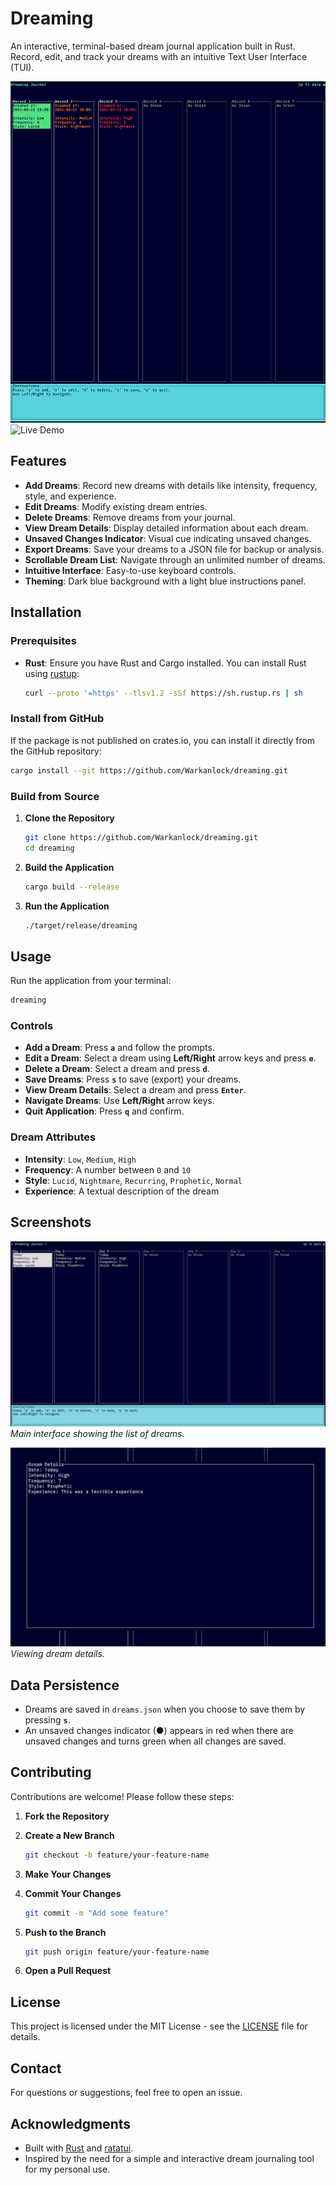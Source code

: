 # Dreaming

An interactive, terminal-based dream journal application built in Rust. Record, edit, and track your dreams with an intuitive Text User Interface (TUI).

![Dreaming TUI Screenshot](screenshots/demo.png)
![Live Demo](https://github.com/user-attachments/assets/f4036e32-ca2c-4faa-9291-747c379a895c)

## Features

- **Add Dreams**: Record new dreams with details like intensity, frequency, style, and experience.
- **Edit Dreams**: Modify existing dream entries.
- **Delete Dreams**: Remove dreams from your journal.
- **View Dream Details**: Display detailed information about each dream.
- **Unsaved Changes Indicator**: Visual cue indicating unsaved changes.
- **Export Dreams**: Save your dreams to a JSON file for backup or analysis.
- **Scrollable Dream List**: Navigate through an unlimited number of dreams.
- **Intuitive Interface**: Easy-to-use keyboard controls.
- **Theming**: Dark blue background with a light blue instructions panel.

## Installation

### Prerequisites

- **Rust**: Ensure you have Rust and Cargo installed. You can install Rust using [rustup](https://www.rust-lang.org/tools/install):

  ```bash
  curl --proto '=https' --tlsv1.2 -sSf https://sh.rustup.rs | sh
  ```

### Install from GitHub

If the package is not published on crates.io, you can install it directly from the GitHub repository:

```bash
cargo install --git https://github.com/Warkanlock/dreaming.git
```

### Build from Source

1. **Clone the Repository**

   ```bash
   git clone https://github.com/Warkanlock/dreaming.git
   cd dreaming
   ```

2. **Build the Application**

   ```bash
   cargo build --release
   ```

3. **Run the Application**

   ```bash
   ./target/release/dreaming
   ```

## Usage

Run the application from your terminal:

```bash
dreaming
```

### Controls

- **Add a Dream**: Press **`a`** and follow the prompts.
- **Edit a Dream**: Select a dream using **Left/Right** arrow keys and press **`e`**.
- **Delete a Dream**: Select a dream and press **`d`**.
- **Save Dreams**: Press **`s`** to save (export) your dreams.
- **View Dream Details**: Select a dream and press **`Enter`**.
- **Navigate Dreams**: Use **Left/Right** arrow keys.
- **Quit Application**: Press **`q`** and confirm.

### Dream Attributes

- **Intensity**: `Low`, `Medium`, `High`
- **Frequency**: A number between `0` and `10`
- **Style**: `Lucid`, `Nightmare`, `Recurring`, `Prophetic`, `Normal`
- **Experience**: A textual description of the dream

## Screenshots

![Main Screen](screenshots/main_screen.png)
*Main interface showing the list of dreams.*

![View Dream](screenshots/view_dream.png)
*Viewing dream details.*

## Data Persistence

- Dreams are saved in `dreams.json` when you choose to save them by pressing **`s`**.
- An unsaved changes indicator (●) appears in red when there are unsaved changes and turns green when all changes are saved.

## Contributing

Contributions are welcome! Please follow these steps:

1. **Fork the Repository**
2. **Create a New Branch**

   ```bash
   git checkout -b feature/your-feature-name
   ```

3. **Make Your Changes**
4. **Commit Your Changes**

   ```bash
   git commit -m "Add some feature"
   ```

5. **Push to the Branch**

   ```bash
   git push origin feature/your-feature-name
   ```

6. **Open a Pull Request**

## License

This project is licensed under the MIT License - see the [LICENSE](LICENSE) file for details.

## Contact

For questions or suggestions, feel free to open an issue.

## Acknowledgments

- Built with [Rust](https://www.rust-lang.org/) and [ratatui](https://github.com/tui-rs-revival/ratatui).
- Inspired by the need for a simple and interactive dream journaling tool for my personal use.
